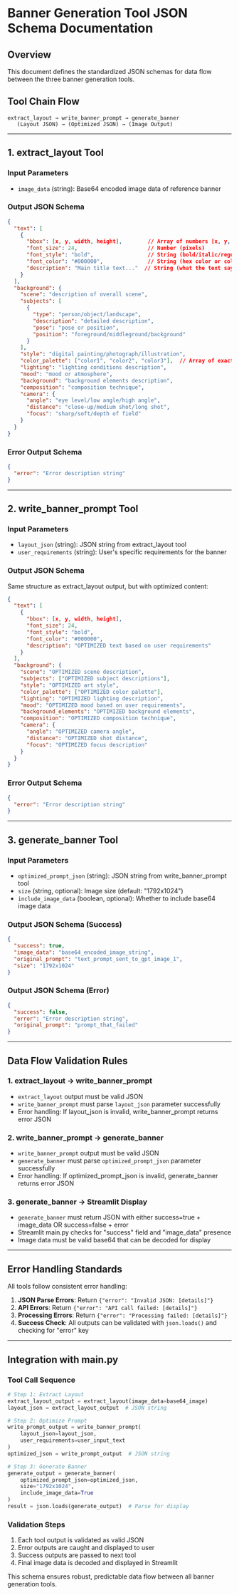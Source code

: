 # Banner Generation Tool JSON Schema Documentation

## Overview
This document defines the standardized JSON schemas for data flow between the three banner generation tools.

## Tool Chain Flow
```
extract_layout → write_banner_prompt → generate_banner
   (Layout JSON) → (Optimized JSON) → (Image Output)
```

---

## 1. extract_layout Tool

### Input Parameters
- `image_data` (string): Base64 encoded image data of reference banner

### Output JSON Schema
```json
{
  "text": [
    {
      "bbox": [x, y, width, height],        // Array of numbers [x, y, w, h]
      "font_size": 24,                      // Number (pixels)
      "font_style": "bold",                 // String (bold/italic/regular/serif/sans-serif)
      "font_color": "#000000",              // String (hex color or color name)
      "description": "Main title text..."  // String (what the text says)
    }
  ],
  "background": {
    "scene": "description of overall scene",
    "subjects": [
      {
        "type": "person/object/landscape",
        "description": "detailed description",
        "pose": "pose or position",
        "position": "foreground/middleground/background"
      }
    ],
    "style": "digital painting/photograph/illustration",
    "color_palette": ["color1", "color2", "color3"],  // Array of exactly 3 colors
    "lighting": "lighting conditions description",
    "mood": "mood or atmosphere",
    "background": "background elements description",
    "composition": "composition technique",
    "camera": {
      "angle": "eye level/low angle/high angle",
      "distance": "close-up/medium shot/long shot",
      "focus": "sharp/soft/depth of field"
    }
  }
}
```

### Error Output Schema
```json
{
  "error": "Error description string"
}
```

---

## 2. write_banner_prompt Tool

### Input Parameters  
- `layout_json` (string): JSON string from extract_layout tool
- `user_requirements` (string): User's specific requirements for the banner

### Output JSON Schema
Same structure as extract_layout output, but with optimized content:

```json
{
  "text": [
    {
      "bbox": [x, y, width, height],
      "font_size": 24,
      "font_style": "bold",
      "font_color": "#000000",
      "description": "OPTIMIZED text based on user requirements"
    }
  ],
  "background": {
    "scene": "OPTIMIZED scene description",
    "subjects": ["OPTIMIZED subject descriptions"],
    "style": "OPTIMIZED art style",
    "color_palette": ["OPTIMIZED color palette"],
    "lighting": "OPTIMIZED lighting description", 
    "mood": "OPTIMIZED mood based on user requirements",
    "background_elements": "OPTIMIZED background elements",
    "composition": "OPTIMIZED composition technique",
    "camera": {
      "angle": "OPTIMIZED camera angle",
      "distance": "OPTIMIZED shot distance", 
      "focus": "OPTIMIZED focus description"
    }
  }
}
```

### Error Output Schema
```json
{
  "error": "Error description string"
}
```

---

## 3. generate_banner Tool

### Input Parameters
- `optimized_prompt_json` (string): JSON string from write_banner_prompt tool
- `size` (string, optional): Image size (default: "1792x1024")
- `include_image_data` (boolean, optional): Whether to include base64 image data

### Output JSON Schema (Success)
```json
{
  "success": true,
  "image_data": "base64_encoded_image_string",
  "original_prompt": "text_prompt_sent_to_gpt_image_1",
  "size": "1792x1024"
}
```

### Output JSON Schema (Error)
```json
{
  "success": false,
  "error": "Error description string",
  "original_prompt": "prompt_that_failed"
}
```

---

## Data Flow Validation Rules

### 1. extract_layout → write_banner_prompt
- `extract_layout` output must be valid JSON
- `write_banner_prompt` must parse `layout_json` parameter successfully
- Error handling: If layout_json is invalid, write_banner_prompt returns error JSON

### 2. write_banner_prompt → generate_banner  
- `write_banner_prompt` output must be valid JSON
- `generate_banner` must parse `optimized_prompt_json` parameter successfully
- Error handling: If optimized_prompt_json is invalid, generate_banner returns error JSON

### 3. generate_banner → Streamlit Display
- `generate_banner` must return JSON with either success=true + image_data OR success=false + error
- Streamlit main.py checks for "success" field and "image_data" presence
- Image data must be valid base64 that can be decoded for display

---

## Error Handling Standards

All tools follow consistent error handling:

1. **JSON Parse Errors**: Return `{"error": "Invalid JSON: [details]"}`
2. **API Errors**: Return `{"error": "API call failed: [details]"}`  
3. **Processing Errors**: Return `{"error": "Processing failed: [details]"}`
4. **Success Check**: All outputs can be validated with `json.loads()` and checking for "error" key

---

## Integration with main.py

### Tool Call Sequence
```python
# Step 1: Extract Layout
extract_layout_output = extract_layout(image_data=base64_image)
layout_json = extract_layout_output  # JSON string

# Step 2: Optimize Prompt
write_prompt_output = write_banner_prompt(
    layout_json=layout_json,
    user_requirements=user_input_text
)
optimized_json = write_prompt_output  # JSON string

# Step 3: Generate Banner  
generate_output = generate_banner(
    optimized_prompt_json=optimized_json,
    size="1792x1024",
    include_image_data=True
)
result = json.loads(generate_output)  # Parse for display
```

### Validation Steps
1. Each tool output is validated as valid JSON
2. Error outputs are caught and displayed to user
3. Success outputs are passed to next tool
4. Final image data is decoded and displayed in Streamlit

This schema ensures robust, predictable data flow between all banner generation tools.